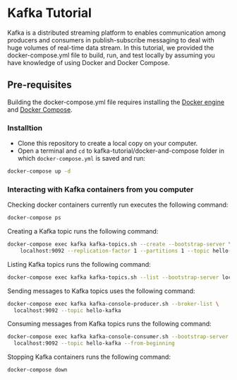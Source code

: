 # Kafka Tutorial
Kafka is a distributed streaming platform to enables communication among producers and consumers in publish-subscribe messaging to deal with huge volumes of real-time data stream. In this tutorial, we provided the docker-compose.yml file to build, run, and test locally by assuming you have knowledge of using Docker and Docker Compose.

## Pre-requisites
Building the docker-compose.yml file requires installing the [Docker engine](https://docs.docker.com/engine/install/) and [Docker Compose](https://docs.docker.com/compose/install/).

### Installtion
* Clone this repository to create a local copy on your computer.
* Open a terminal and `cd` to kafka-tutorial/docker-and-compose folder in which `docker-compose.yml` is saved and run:

```bash
docker-compose up -d
```

### Interacting with Kafka containers from you computer

Checking docker containers currently run executes the following command:

```bash
docker-compose ps
```

Creating a Kafka topic runs the following command:

```bash
docker-compose exec kafka kafka-topics.sh --create --bootstrap-server \
    localhost:9092 --replication-factor 1 --partitions 1 --topic hello-kafka
```

Listing Kafka topics runs the following command:

```bash
docker-compose exec kafka kafka-topics.sh --list --bootstrap-server localhost:9092
```

Sending messages to Kafka topics uses the following command:

```bash
docker-compose exec kafka kafka-console-producer.sh --broker-list \
  localhost:9092 --topic hello-kafka
```

Consuming messages from Kafka topics runs the following command:

```bash
docker-compose exec kafka kafka-console-consumer.sh --bootstrap-server \
  localhost:9092 --topic hello-kafka --from-beginning
```

Stopping Kafka containers runs the following command:

```bash
docker-compose down
```